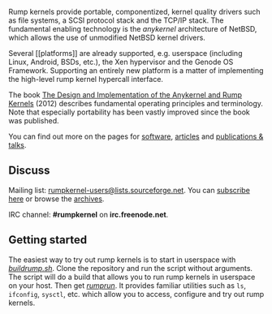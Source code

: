 Rump kernels provide portable, componentized, kernel quality drivers
such as file systems, a SCSI protocol stack and the TCP/IP stack.
The fundamental enabling technology is the _anykernel_ architecture 
of NetBSD, which allows the use of unmodified NetBSD kernel drivers.

Several [[platforms]] are already supported, e.g. userspace (including Linux, Android, BSDs, etc.),
the Xen hypervisor and the Genode OS Framework.  Supporting an entirely new platform is a matter
of implementing the high-level rump kernel hypercall interface.

The book
[The Design and Implementation of the Anykernel and Rump Kernels](http://lib.tkk.fi/Diss/2012/isbn9789526049175/isbn9789526049175.pdf) (2012) describes fundamental operating principles and terminology.  Note that especially portability has been vastly improved since the book was published.

You can find out more on the pages for [software](https://github.com/rumpkernel/wiki/wiki/Software,-scripts,-etc.), [articles](https://github.com/rumpkernel/wiki/wiki/Links-to-external-articles,-tutorials-and-howto%27s) and [publications & talks](https://github.com/rumpkernel/wiki/wiki/Publications-and-Talks).

## Discuss

Mailing list: rumpkernel-users@lists.sourceforge.net.  You can [subscribe here](https://lists.sourceforge.net/lists/listinfo/rumpkernel-users) or browse the [archives](http://blog.gmane.org/gmane.comp.rumpkernel.user).

IRC channel: **\#rumpkernel** on **irc.freenode.net**.


## Getting started

The easiest way to try out rump kernels is to start in
userspace with [_buildrump.sh_](https://github.com/rumpkernel/buildrump.sh).
Clone the repository and run the script without arguments.
The script will do a build that allows you to run rump kernels
in userspace on your host.  Then get [_rumprun_](https://github.com/rumpkernel/rumprun).  It
provides familiar utilities such as `ls`, `ifconfig`, `sysctl`, etc.
which allow you to access, configure and try out rump kernels.